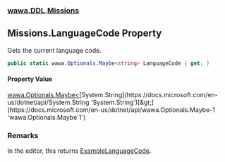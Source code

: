 ### [wawa.DDL](wawa.DDL.md 'wawa.DDL').[Missions](Missions.md 'wawa.DDL.Missions')

## Missions.LanguageCode Property

Gets the current language code.

```csharp
public static wawa.Optionals.Maybe<string> LanguageCode { get; }
```

#### Property Value
[wawa.Optionals.Maybe&lt;](https://docs.microsoft.com/en-us/dotnet/api/wawa.Optionals.Maybe-1 'wawa.Optionals.Maybe`1')[System.String](https://docs.microsoft.com/en-us/dotnet/api/System.String 'System.String')[&gt;](https://docs.microsoft.com/en-us/dotnet/api/wawa.Optionals.Maybe-1 'wawa.Optionals.Maybe`1')

### Remarks
  
In the editor, this returns [ExampleLanguageCode](Missions.ExampleLanguageCode.md 'wawa.DDL.Missions.ExampleLanguageCode').